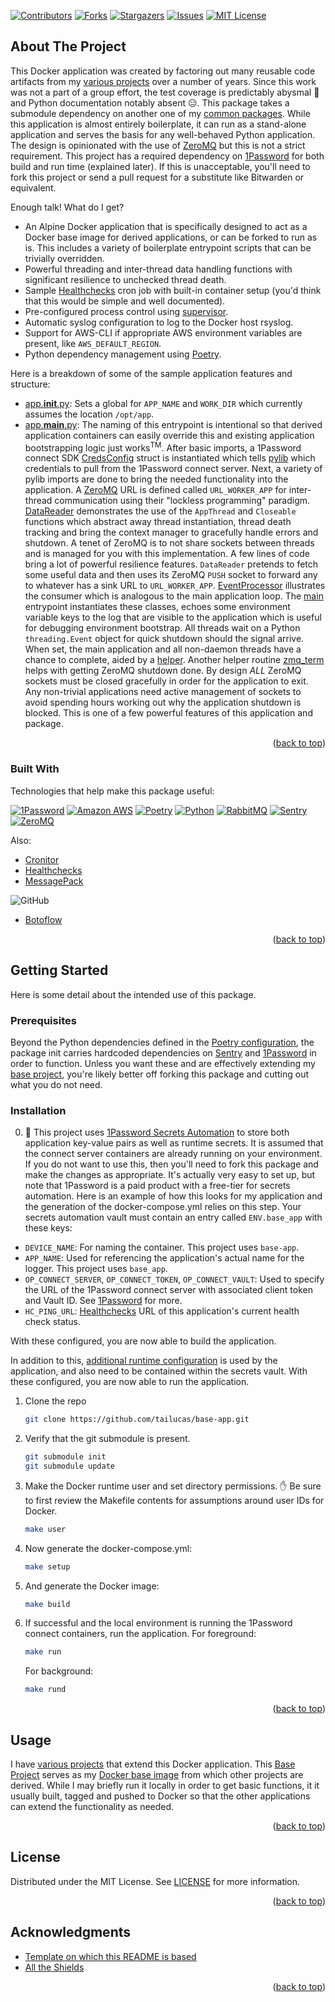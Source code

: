 <a name="readme-top"></a>

[![Contributors][contributors-shield]][contributors-url]
[![Forks][forks-shield]][forks-url]
[![Stargazers][stars-shield]][stars-url]
[![Issues][issues-shield]][issues-url]
[![MIT License][license-shield]][license-url]

## About The Project

This Docker application was created by factoring out many reusable code artifacts from my [various projects][tailucas-url] over a number of years. Since this work was not a part of a group effort, the test coverage is predictably abysmal :raised_eyebrow: and Python documentation notably absent :expressionless:. This package takes a submodule dependency on another one of my [common packages][pylib-url]. While this application is almost entirely boilerplate, it can run as a stand-alone application and serves the basis for any well-behaved Python application. The design is opinionated with the use of [ZeroMQ][zmq-url] but this is not a strict requirement. This project has a required dependency on [1Password][1p-url] for both build and run time (explained later). If this is unacceptable, you'll need to fork this project or send a pull request for a substitute like Bitwarden or equivalent.

Enough talk! What do I get?

* An Alpine Docker application that is specifically designed to act as a Docker base image for derived applications, or can be forked to run as is. This includes a variety of boilerplate entrypoint scripts that can be trivially overridden.
* Powerful threading and inter-thread data handling functions with significant resilience to unchecked thread death.
* Sample [Healthchecks][healthchecks-url] cron job with built-in container setup (you'd think that this would be simple and well documented).
* Pre-configured process control using [supervisor](http://supervisord.org/).
* Automatic syslog configuration to log to the Docker host rsyslog.
* Support for AWS-CLI if appropriate AWS environment variables are present, like `AWS_DEFAULT_REGION`.
* Python dependency management using [Poetry][poetry-url].

Here is a breakdown of some of the sample application features and structure:

* [app.__init__.py](https://github.com/tailucas/base-app/blob/master/app/__init__.py): Sets a global for `APP_NAME` and `WORK_DIR` which currently assumes the location `/opt/app`.
* [app.__main__.py](https://github.com/tailucas/base-app/blob/master/app/__main__.py): The naming of this entrypoint is intentional so that derived application containers can easily override this and existing application bootstrapping logic just works<sup>TM</sup>. After basic imports, a 1Password connect SDK [CredsConfig](https://github.com/tailucas/base-app/blob/723bbef3a4f5380d722dae52bcb52537b4e44bc1/app/__main__.py#L12) struct is instantiated which tells [pylib][pylib-url] which credentials to pull from the 1Password connect server. Next, a variety of pylib imports are done to bring the needed functionality into the application. A [ZeroMQ][zmq-url] URL is defined called `URL_WORKER_APP` for inter-thread communication using their "lockless programming" paradigm. [DataReader](https://github.com/tailucas/base-app/blob/723bbef3a4f5380d722dae52bcb52537b4e44bc1/app/__main__.py#LL41C7-L41C17) demonstrates the use of the `AppThread` and `Closeable` functions which abstract away thread instantiation, thread death tracking and bring the context manager to gracefully handle errors and shutdown. A tenet of ZeroMQ is to not share sockets between threads and is managed for you with this implementation. A few lines of code bring a lot of powerful resilience features. `DataReader` pretends to fetch some useful data and then uses its ZeroMQ `PUSH` socket to forward any to whatever has a sink URL to `URL_WORKER_APP`. [EventProcessor](https://github.com/tailucas/base-app/blob/723bbef3a4f5380d722dae52bcb52537b4e44bc1/app/__main__.py#LL64C7-L64C21) illustrates the consumer which is analogous to the main application loop. The [main](https://github.com/tailucas/base-app/blob/723bbef3a4f5380d722dae52bcb52537b4e44bc1/app/__main__.py#L78) entrypoint instantiates these classes, echoes some environment variable keys to the log that are visible to the application which is useful for debugging environment bootstrap. All threads wait on a Python `threading.Event` object for quick shutdown should the signal arrive. When set, the main application and all non-daemon threads have a chance to complete, aided by a [helper](https://github.com/tailucas/base-app/blob/723bbef3a4f5380d722dae52bcb52537b4e44bc1/app/__main__.py#L110). Another helper routine [zmq_term](https://github.com/tailucas/base-app/blob/723bbef3a4f5380d722dae52bcb52537b4e44bc1/app/__main__.py#L109) helps with getting ZeroMQ shutdown done. By design *ALL* ZeroMQ sockets must be closed gracefully in order for the application to exit. Any non-trivial applications need active management of sockets to avoid spending hours working out why the application shutdown is blocked. This is one of a few powerful features of this application and package.

<p align="right">(<a href="#readme-top">back to top</a>)</p>

### Built With

Technologies that help make this package useful:

[![1Password][1p-shield]][1p-url]
[![Amazon AWS][aws-shield]][aws-url]
[![Poetry][poetry-shield]][poetry-url]
[![Python][python-shield]][python-url]
[![RabbitMQ][rabbit-shield]][rabbit-url]
[![Sentry][sentry-shield]][sentry-url]
[![ZeroMQ][zmq-shield]][zmq-url]

Also:

* [Cronitor][cronitor-url]
* [Healthchecks][healthchecks-url]
* [MessagePack][msgpack-url]

![GitHub](https://img.shields.io/static/v1?style=for-the-badge&message=GitHub&color=181717&logo=GitHub&logoColor=FFFFFF&label=)

* [Botoflow][botoflow-url]

<p align="right">(<a href="#readme-top">back to top</a>)</p>


<!-- GETTING STARTED -->
## Getting Started

Here is some detail about the intended use of this package.

### Prerequisites

Beyond the Python dependencies defined in the [Poetry configuration](pyproject.toml), the package init carries hardcoded dependencies on [Sentry][sentry-url] and [1Password][1p-url] in order to function. Unless you want these and are effectively extending my [base project][baseapp-url], you're likely better off forking this package and cutting out what you do not need.

### Installation

0. :stop_sign: This project uses [1Password Secrets Automation][1p-url] to store both application key-value pairs as well as runtime secrets. It is assumed that the connect server containers are already running on your environment. If you do not want to use this, then you'll need to fork this package and make the changes as appropriate. It's actually very easy to set up, but note that 1Password is a paid product with a free-tier for secrets automation. Here is an example of how this looks for my application and the generation of the docker-compose.yml relies on this step. Your secrets automation vault must contain an entry called `ENV.base_app` with these keys:

* `DEVICE_NAME`: For naming the container. This project uses `base-app`.
* `APP_NAME`: Used for referencing the application's actual name for the logger. This project uses `base_app`.
* `OP_CONNECT_SERVER`, `OP_CONNECT_TOKEN`, `OP_CONNECT_VAULT`: Used to specify the URL of the 1Password connect server with associated client token and Vault ID. See [1Password](https://developer.1password.com/docs/connect/get-started#step-1-set-up-a-secrets-automation-workflow) for more.
* `HC_PING_URL`: [Healthchecks][healthchecks-url] URL of this application's current health check status.

With these configured, you are now able to build the application.

In addition to this, [additional runtime configuration](https://github.com/tailucas/base-app/blob/d4e5b0bcaabfb5f29094a1c977d1027e38549bad/app/__main__.py#L12-L14) is used by the application, and also need to be contained within the secrets vault. With these configured, you are now able to run the application.

1. Clone the repo
   ```sh
   git clone https://github.com/tailucas/base-app.git
   ```
2. Verify that the git submodule is present.
   ```sh
   git submodule init
   git submodule update
   ```
4. Make the Docker runtime user and set directory permissions. :hand: Be sure to first review the Makefile contents for assumptions around user IDs for Docker.
   ```sh
   make user
   ```
5. Now generate the docker-compose.yml:
   ```sh
   make setup
   ```
6. And generate the Docker image:
   ```sh
   make build
   ```
7. If successful and the local environment is running the 1Password connect containers, run the application. For foreground:
   ```sh
   make run
   ```
   For background:
   ```sh
   make rund
   ```

<p align="right">(<a href="#readme-top">back to top</a>)</p>

<!-- USAGE EXAMPLES -->
## Usage

I have [various projects][tailucas-url] that extend this Docker application. This [Base Project](https://github.com/tailucas/base-app) serves as my [Docker base image](https://hub.docker.com/repository/docker/tailucas/base-app/tags?page=1&ordering=last_updated) from which other projects are derived. While I may briefly run it locally in order to get basic functions, it it usually built, tagged and pushed to Docker so that the other applications can extend the functionality as needed.

<p align="right">(<a href="#readme-top">back to top</a>)</p>


<!-- LICENSE -->
## License

Distributed under the MIT License. See [LICENSE](LICENSE) for more information.

<p align="right">(<a href="#readme-top">back to top</a>)</p>


<!-- ACKNOWLEDGMENTS -->
## Acknowledgments

* [Template on which this README is based](https://github.com/othneildrew/Best-README-Template)
* [All the Shields](https://github.com/progfay/shields-with-icon)

<p align="right">(<a href="#readme-top">back to top</a>)</p>



<!-- MARKDOWN LINKS & IMAGES -->
<!-- https://www.markdownguide.org/basic-syntax/#reference-style-links -->
[contributors-shield]: https://img.shields.io/github/contributors/tailucas/base-app.svg?style=for-the-badge
[contributors-url]: https://github.com/tailucas/base-app/graphs/contributors
[forks-shield]: https://img.shields.io/github/forks/tailucas/base-app.svg?style=for-the-badge
[forks-url]: https://github.com/tailucas/base-app/network/members
[stars-shield]: https://img.shields.io/github/stars/tailucas/base-app.svg?style=for-the-badge
[stars-url]: https://github.com/tailucas/base-app/stargazers
[issues-shield]: https://img.shields.io/github/issues/tailucas/base-app.svg?style=for-the-badge
[issues-url]: https://github.com/tailucas/base-app/issues
[license-shield]: https://img.shields.io/github/license/tailucas/base-app.svg?style=for-the-badge
[license-url]: https://github.com/tailucas/base-app/blob/master/LICENSE.txt

[baseapp-url]: https://github.com/tailucas/base-app
[pylib-url]: https://github.com/tailucas/pylib
[tailucas-url]: https://github.com/tailucas

[1p-url]: https://developer.1password.com/docs/connect/
[1p-shield]: https://img.shields.io/static/v1?style=for-the-badge&message=1Password&color=0094F5&logo=1Password&logoColor=FFFFFF&label=
[aws-url]: https://aws.amazon.com/
[aws-shield]: https://img.shields.io/static/v1?style=for-the-badge&message=Amazon+AWS&color=232F3E&logo=Amazon+AWS&logoColor=FFFFFF&label=
[botoflow-url]: https://github.com/boto/botoflow
[cronitor-url]: https://cronitor.io/
[healthchecks-url]: https://healthchecks.io/
[msgpack-url]: https://msgpack.org/
[poetry-url]: https://python-poetry.org/
[poetry-shield]: https://img.shields.io/static/v1?style=for-the-badge&message=Poetry&color=60A5FA&logo=Poetry&logoColor=FFFFFF&label=
[python-url]: https://www.python.org/
[python-shield]: https://img.shields.io/static/v1?style=for-the-badge&message=Python&color=3776AB&logo=Python&logoColor=FFFFFF&label=
[rabbit-url]: https://www.rabbitmq.com/
[rabbit-shield]: https://img.shields.io/static/v1?style=for-the-badge&message=RabbitMQ&color=FF6600&logo=RabbitMQ&logoColor=FFFFFF&label=
[sentry-url]: https://sentry.io/
[sentry-shield]: https://img.shields.io/static/v1?style=for-the-badge&message=Sentry&color=362D59&logo=Sentry&logoColor=FFFFFF&label=
[zmq-url]: https://zeromq.org/
[zmq-shield]: https://img.shields.io/static/v1?style=for-the-badge&message=ZeroMQ&color=DF0000&logo=ZeroMQ&logoColor=FFFFFF&label=
